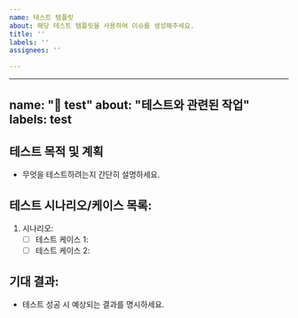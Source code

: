 ```yaml
---
name: 테스트 템플릿
about: 해당 테스트 템플릿을 사용하여 이슈를 생성해주세요.
title: ''
labels: ''
assignees: ''

---
```


---
name: "🧪 test"
about: "테스트와 관련된 작업"
labels: test
---

## 테스트 목적 및 계획
- 무엇을 테스트하려는지 간단히 설명하세요.

## 테스트 시나리오/케이스 목록:
1. 시나리오:
    - [ ] 테스트 케이스 1:
    - [ ] 테스트 케이스 2:

## 기대 결과:
- 테스트 성공 시 예상되는 결과를 명시하세요.
